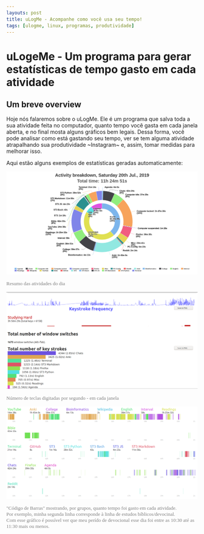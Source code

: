 ```yaml
---
layouts: post
title: uLogMe - Acompanhe como você usa seu tempo!
tags: [ulogme, linux, programas, produtividade]
---
```


# uLogeMe - Um programa para gerar estatísticas de tempo gasto em cada atividade

## Um breve overview

Hoje nós falaremos sobre o uLogMe. Ele é um programa que salva toda a sua atividade feita no computador, quanto tempo você gasta em cada janela aberta, e no final mosta alguns gráficos bem legais. Dessa forma, você pode analisar como está gastando seu tempo, ver se tem alguma atividade atrapalhando sua produtividade ~Instagram~ e, assim, tomar medidas para melhorar isso.

Aqui estão alguns exemplos de estatísticas geradas automaticamente:

![daily view - ulogme](img/ulogme/ulogme_activity_breakdown.png)
<div style='font-family: Calibri; color: grey; font-size: 13px; text-align: left;'> Resumo das atividades do dia </div>

![key strokes](img/ulogme/ulogme_num_of_keystrokes.png)
<div style='font-family: Calibri; color: grey; font-size: 13px; text-align: left;'> Número de teclas digitadas por segundo - em cada janela </div>

![bar codes](img/ulogme/ulogme_bar_codes.png)
<div style='font-family: Calibri; color: grey; font-size: 13px; text-align: left;'> "Código de Barras" mostrando, por grupos, quanto tempo foi gasto em cada atividade. <br> Por exemplo, minha segunda linha corresponde à linha de estudos bíblicos/devocinal. <br> Com esse gráfico é possível ver que meu perído de devocional esse dia foi entre as 10:30 até as 11:30 mais ou menos. </div>



